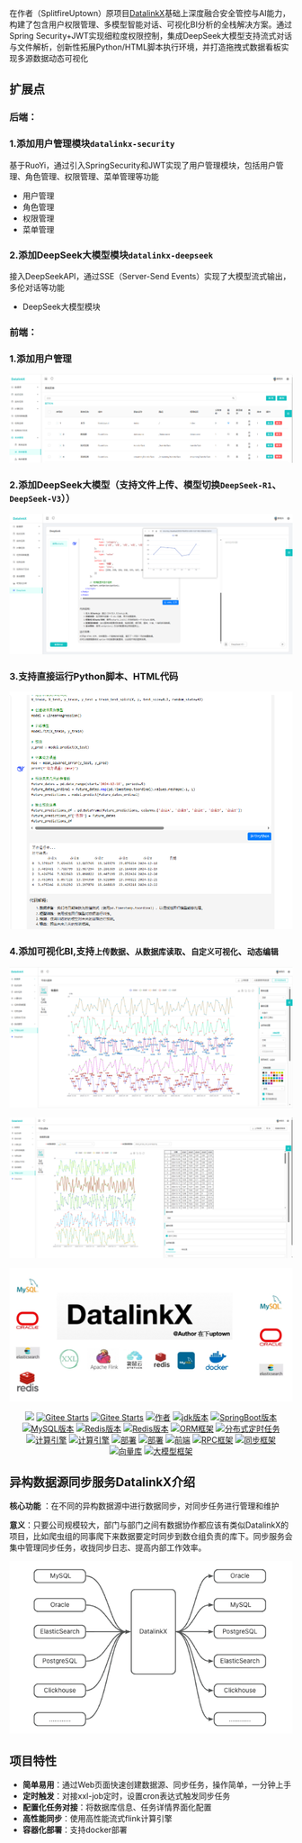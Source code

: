 在作者（SplitfireUptown）原项目<a href=https://github.com/SplitfireUptown/datalinkx>DatalinkX</a>基础上深度融合安全管控与AI能力，构建了包含用户权限管理、多模型智能对话、可视化BI分析的全栈解决方案。通过Spring Security+JWT实现细粒度权限控制，集成DeepSeek大模型支持流式对话与文件解析，创新性拓展Python/HTML脚本执行环境，并打造拖拽式数据看板实现多源数据动态可视化

## 扩展点

### 后端：

### 1.添加用户管理模块`datalinkx-security`

基于RuoYi，通过引入SpringSecurity和JWT实现了用户管理模块，包括用户管理、角色管理、权限管理、菜单管理等功能

- 用户管理
- 角色管理
- 权限管理
- 菜单管理

### 2.添加DeepSeek大模型模块`datalinkx-deepseek`

接入DeepSeekAPI，通过SSE（Server-Send Events）实现了大模型流式输出，多伦对话等功能

- DeepSeek大模型模块

### 前端：

### 1.添加用户管理

![输入图片说明](datalinkx-server/src/main/resources/readme/security.png)

### 2.添加DeepSeek大模型（支持文件上传、模型切换`DeepSeek-R1`、`DeepSeek-V3`））

![输入图片说明](datalinkx-server/src/main/resources/readme/deepseek.png)

### 3.支持直接运行Python脚本、HTML代码

![输入图片说明](datalinkx-server/src/main/resources/readme/Python.png)

### 4.添加可视化BI,支持`上传数据`、`从数据库读取`、`自定义可视化`、`动态编辑`

![输入图片说明](datalinkx-server/src/main/resources/readme/BI.png)

![输入图片说明](datalinkx-server/src/main/resources/readme/BI2.png)

![输入图片说明](datalinkx-server/src/main/resources/readme/project_name.png)

<p align="center">
<a href="https://github.com/SplitfireUptown/datalinkx"><img src="https://img.shields.io/github/stars/SplitfireUptown/datalinkx.svg?style=flat&label=GithubStars"></a>
<a href="https://gitee.com/atuptown/datalinkx"><img src="https://gitee.com/atuptown/datalinkx/badge/star.svg?theme=dark" alt="Gitee Starts"></a>
  <a href="https://gitee.com/atuptown/datalinkx"><img src="https://gitee.com/atuptown/datalinkx/badge/fork.svg?theme=dark" alt="Gitee Starts"></a>
<a href="#"><img src="https://img.shields.io/badge/Author-在下uptown-orange.svg" alt="作者"></a>
<a href="#项目文档"><img src="https://img.shields.io/badge/JDK-8-red.svg" alt="jdk版本"></a>
  <a href="#项目文档"><img src="https://img.shields.io/badge/SpringBoot-2.4.3-green.svg" alt="SpringBoot版本"></a>
  <a href="#项目文档"><img src="https://img.shields.io/badge/MySQL-8.0-orange.svg" alt="MySQL版本"></a>
  <a href="#项目文档"><img src="https://img.shields.io/badge/Redis-5.0-green.svg" alt="Redis版本"></a>
  <a href="#项目文档"><img src="https://img.shields.io/badge/消息队列-Redis Stream-red.svg" alt="Redis版本"></a>
  <a href="#项目文档"><img src="https://img.shields.io/badge/ORM-SpringData JPA-blue.svg" alt="ORM框架"></a>
  <a href="#项目文档"><img src="https://img.shields.io/badge/分布式定时任务-xxljob-green.svg" alt="分布式定时任务"></a>
  <a href="#项目文档"><img src="https://img.shields.io/badge/分布式计算引擎-Flink-red.svg" alt="计算引擎"></a>
  <a href="#项目文档"><img src="https://img.shields.io/badge/分布式计算引擎-Seatunnel-blue.svg" alt="计算引擎"></a>
  <a href="#项目文档"><img src="https://img.shields.io/badge/系统部署-Docker & DockerCompose-yellow.svg" alt="部署"></a>
  <a href="#项目文档"><img src="https://img.shields.io/badge/前端-Vue2.x-green.svg" alt="部署"></a>
  <a href="#项目文档"><img src="https://img.shields.io/badge/前端UI-AntDesignUI-red.svg" alt="前端"></a>
<a href="#项目文档"><img src="https://img.shields.io/badge/RPC-Retrofit2-blue.svg" alt="RPC框架"></a>
<a href="#项目文档"><img src="https://img.shields.io/badge/同步框架-Chunjun(FlinkX)-green.svg" alt="同步框架"></a>
<a href="#项目文档"><img src="https://img.shields.io/badge/向量库-ElasticSearch 7.9.3-blue.svg" alt="向量库"></a>
<a href="#项目文档"><img src="https://img.shields.io/badge/大模型框架-ollama-orange.svg" alt="大模型框架"></a>
</p>

## 异构数据源同步服务DatalinkX介绍

**核心功能** ：在不同的异构数据源中进行数据同步，对同步任务进行管理和维护

**意义**：只要公司规模较大，部门与部门之间有数据协作都应该有类似DatalinkX的项目，比如爬虫组的同事爬下来数据要定时同步到数仓组负责的库下。同步服务会集中管理同步任务，收拢同步日志、提高内部工作效率。

![输入图片说明](datalinkx-server/src/main/resources/readme/image.png)

## 项目特性

- **简单易用**：通过Web页面快速创建数据源、同步任务，操作简单，一分钟上手
- **定时触发**：对接xxl-job定时，设置cron表达式触发同步任务
- **配置化任务对接**：将数据库信息、任务详情界面化配置
- **高性能同步**：使用高性能流式flink计算引擎
- **容器化部署**：支持docker部署

